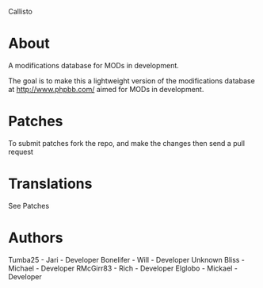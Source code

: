 Callisto

# About
A modifications database for MODs in development.

The goal is to make this a lightweight version of the modifications database at http://www.phpbb.com/ aimed for MODs in development.

# Patches
To submit patches fork the repo, and make the changes then send a pull request

# Translations
See Patches

# Authors
Tumba25 - Jari - Developer
Bonelifer - Will - Developer
Unknown Bliss - Michael - Developer
RMcGirr83 - Rich - Developer
Elglobo - Mickael - Developer